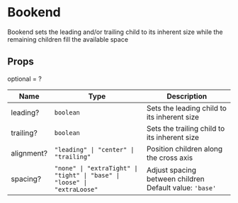 # Bookend

Bookend sets the leading and/or trailing child to its inherent size while the remaining children fill the available space

## Props
optional = ?

| Name | Type | Description |
| --- | --- | --- |
| leading? | <code>boolean</code> | Sets the leading child to its inherent size  |
| trailing? | <code>boolean</code> | Sets the trailing child to its inherent size  |
| alignment? | <code>"leading" &#124; "center" &#124; "trailing"</code> | Position children along the cross axis  |
| spacing? | <code>"none" &#124; "extraTight" &#124; "tight" &#124; "base" &#124; "loose" &#124; "extraLoose"</code> | Adjust spacing between children Default value: <code>'base'</code> |